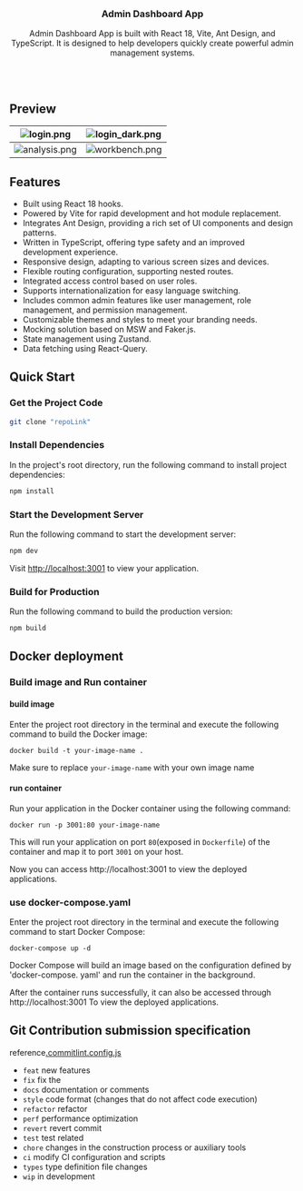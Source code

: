 <div align="center"> 
<br> 
<br>

<h3> Admin Dashboard App </h3>
  <p>
    <p style="font-size: 14px">
       Admin Dashboard App is built with React 18, Vite, Ant Design, and TypeScript. It is designed to help developers quickly create powerful admin management systems.
    </p>
    <br />
    <br />
    
 
    
</div>

## Preview

| ![login.png](https://d3george.github.io/github-static/slash-admin/login.jpeg)      | ![login_dark.png](https://d3george.github.io/github-static/slash-admin/login_dark.jpeg) |
| ---------------------------------------------------------------------------------- | --------------------------------------------------------------------------------------- |
| ![analysis.png](https://d3george.github.io/github-static/slash-admin/analysis.png) | ![workbench.png](https://d3george.github.io/github-static/slash-admin/workbench.png)    |

## Features

- Built using React 18 hooks.
- Powered by Vite for rapid development and hot module replacement.
- Integrates Ant Design, providing a rich set of UI components and design patterns.
- Written in TypeScript, offering type safety and an improved development experience.
- Responsive design, adapting to various screen sizes and devices.
- Flexible routing configuration, supporting nested routes.
- Integrated access control based on user roles.
- Supports internationalization for easy language switching.
- Includes common admin features like user management, role management, and permission management.
- Customizable themes and styles to meet your branding needs.
- Mocking solution based on MSW and Faker.js.
- State management using Zustand.
- Data fetching using React-Query.

## Quick Start

### Get the Project Code

```bash
git clone "repoLink"
```

### Install Dependencies

In the project's root directory, run the following command to install project dependencies:

```bash
npm install
```

### Start the Development Server

Run the following command to start the development server:

```bash
npm dev
```

Visit [http://localhost:3001](http://localhost:3001) to view your application.

### Build for Production

Run the following command to build the production version:

```bash
npm build
```

## Docker deployment

### Build image and Run container

#### build image

Enter the project root directory in the terminal and execute the following command to build the Docker image:

```
docker build -t your-image-name .
```

Make sure to replace `your-image-name` with your own image name

#### run container

Run your application in the Docker container using the following command:

```
docker run -p 3001:80 your-image-name
```

This will run your application on port `80`(exposed in `Dockerfile`) of the container and map it to port `3001` on your host.

Now you can access http://localhost:3001 to view the deployed applications.

### use docker-compose.yaml

Enter the project root directory in the terminal and execute the following command to start Docker Compose:

```
docker-compose up -d
```

Docker Compose will build an image based on the configuration defined by 'docker-compose. yaml' and run the container in the background.

After the container runs successfully, it can also be accessed through http://localhost:3001 To view the deployed applications.

## Git Contribution submission specification

reference[.commitlint.config.js](./commitlint.config.js)

- `feat` new features
- `fix` fix the
- `docs` documentation or comments
- `style` code format (changes that do not affect code execution)
- `refactor` refactor
- `perf` performance optimization
- `revert` revert commit
- `test` test related
- `chore` changes in the construction process or auxiliary tools
- `ci` modify CI configuration and scripts
- `types` type definition file changes
- `wip` in development
